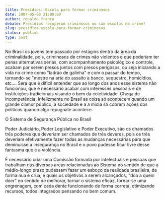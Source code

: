 ```yaml
---
title: Presídios: Escola para formar criminosos
date: 2007-05-08 21:00:00
author: ronaldo.franco
debate: Presídios recuperam criminosos ou são escolas do crime?
slug: presidios-escola-para-formar-criminosos
status: publish 
type: post
---
```


No Brasil os jovens tem passado por estágios dentro da àrea da criminalidade, pois, criminosos de crimes não violentos e que poderiam ter penas alternativas sérias, com acompanhamento psicológico e controle, acabam por serem presos juntos com presos perigosos, ou seja iniciando a vida no crime como "ladrão de galinha" e com o passar do tempo, tornando-se "mestre na arte do assalto a banco, sequestro, homicídios, etc.... Será que é dificil entender que ao longo dos anos esse sistema não funcionou, que é necessário acabar com interesses pessoais e de Instituições tradicionais visando o bem da coletividade. Chega de incompetência. Infelizmente no Brasil as coisa só acontecem quando um grande clamor público, a sociedade e a a mídia só cobram ações dos políticos quando algo repugnate acontece.  

O Sistema de Segurança Pública no Brasil   

Poder Judiciário, Poder Legislativo e Poder Executivo, são os chamados três poderes que deveriam ser chamados de três deveres, pois os três deveriam efetivamente fazer todas as mudanças necessárias para que deminuisse a insegurança no Brasil e o povo pudesse ficar livre desse fantasma que é a violência.   

É necessário criar uma Comissão formada por intelectuais e pessoas que trabalham nas diversas àreas relacionadas ao Sistema no sentido de que a médio-longo prazo pudessem fazer um esboço da realidade brasileira, de forma nua e crua, e quais os objetivos a serem alcançados, "doa a quem doer" no sentido de melhorar, tornar o sistema eficaz, tornar-se uma engrenagem, com cada dente funcionando de forma correta, otimizando recursos, todos integrados pensando no bem comum.
